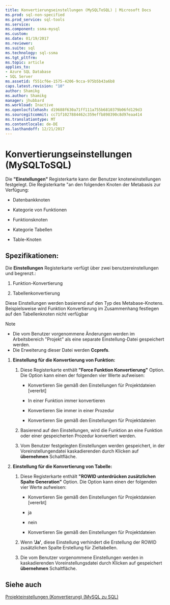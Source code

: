 ```yaml
---
title: Konvertierungseinstellungen (MySQLToSQL) | Microsoft Docs
ms.prod: sql-non-specified
ms.prod_service: sql-tools
ms.service: 
ms.component: ssma-mysql
ms.custom: 
ms.date: 01/19/2017
ms.reviewer: 
ms.suite: sql
ms.technology: sql-ssma
ms.tgt_pltfrm: 
ms.topic: article
applies_to:
- Azure SQL Database
- SQL Server
ms.assetid: f551cf6e-1575-4206-9cca-975b5b43a6b8
caps.latest.revision: "10"
author: Shamikg
ms.author: Shamikg
manager: jhubbard
ms.workload: Inactive
ms.openlocfilehash: d19688f630a71ff111a755b6810379b06fd129d3
ms.sourcegitcommit: cc71f1027884462c359effb898390c8d97eaa414
ms.translationtype: MT
ms.contentlocale: de-DE
ms.lasthandoff: 12/21/2017
---
```

# <a name="conversion-settings-mysqltosql"></a>Konvertierungseinstellungen (MySQLToSQL)
Die **"Einstellungen"** Registerkarte kann der Benutzer knoteneinstellungen festgelegt. Die Registerkarte "an den folgenden Knoten der Metabasis zur Verfügung:  
  
-   Datenbankknoten  
  
-   Kategorie von Funktionen  
  
-   Funktionsknoten  
  
-   Kategorie Tabellen  
  
-   Table-Knoten  
  
## <a name="specifications"></a>Spezifikationen:  
Die **Einstellungen** Registerkarte verfügt über zwei benutzereinstellungen und begrenzt.:  
  
1.  Funktion-Konvertierung  
  
2.  Tabellenkonvertierung  
  
Diese Einstellungen werden basierend auf den Typ des Metabase-Knotens. Beispielsweise wird Funktion Konvertierung im Zusammenhang festlegen auf den Tabellenknoten nicht verfügbar  
  
> [!NOTE]  
> -   Die vom Benutzer vorgenommene Änderungen werden im Arbeitsbereich "Projekt" als eine separate Einstellung-Datei gespeichert werden.  
> -   Die Erweiterung dieser Datei werden **Ccprefs**.  
  
1.  **Einstellung für die Konvertierung von Funktion:**  
  
    1.  Diese Registerkarte enthält **"Force Funktion Konvertierung"** Option. Die Option kann einen der folgenden vier Werte aufweisen:  
  
        -   Konvertieren Sie gemäß den Einstellungen für Projektdateien [vererbt]  
  
        -   In einer Funktion immer konvertieren  
  
        -   Konvertieren Sie immer in einer Prozedur  
  
        -   Konvertieren Sie gemäß den Einstellungen für Projektdateien  
  
    2.  Basierend auf den Einstellungen, wird die Funktion an eine Funktion oder einer gespeicherten Prozedur konvertiert werden.  
  
    3.  Vom Benutzer festgelegten Einstellungen werden gespeichert, in der Voreinstellungendatei kaskadierenden durch Klicken auf **übernehmen** Schaltfläche.  
  
2.  **Einstellung für die Konvertierung von Tabelle:**  
  
    1.  Diese Registerkarte enthält **"ROWID unterdrücken zusätzlichen Spalte Generation"** Option. Die Option kann einen der folgenden vier Werte aufweisen:  
  
        -   Konvertieren Sie gemäß den Einstellungen für Projektdateien [vererbt]  
  
        -   ja  
  
        -   nein  
  
        -   Konvertieren Sie gemäß den Einstellungen für Projektdateien  
  
    2.  Wenn **'Ja'**, diese Einstellung verhindert die Erstellung der ROWID zusätzlichen Spalte Erstellung für Zieltabellen.  
  
    3.  Die vom Benutzer vorgenommene Einstellungen werden in kaskadierenden Voreinstellungsdatei durch Klicken auf gespeichert **übernehmen** Schaltfläche.  
  
## <a name="see-also"></a>Siehe auch  
[Projekteinstellungen (Konvertierung) (MySQL zu SQL)](http://msdn.microsoft.com/en-us/7ad5fe44-6445-4ba8-a457-5af792631f11)  
  
